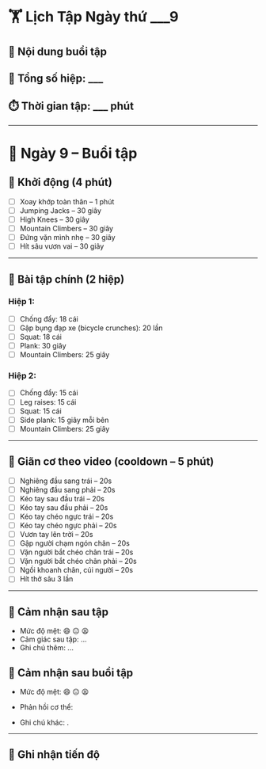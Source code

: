 # 🏋️ Lịch Tập Ngày thứ ___9
## 📌 Nội dung buổi tập

## 🔁 Tổng số hiệp: ___

## ⏱️ Thời gian tập: ___ phút

---
# 📅 Ngày 9 – Buổi tập

## 🔄 Khởi động (4 phút)
- [ ] Xoay khớp toàn thân – 1 phút  
- [ ] Jumping Jacks – 30 giây  
- [ ] High Knees – 30 giây  
- [ ] Mountain Climbers – 30 giây  
- [ ] Đứng vặn mình nhẹ – 30 giây  
- [ ] Hít sâu vươn vai – 30 giây  

---

## 💪 Bài tập chính (2 hiệp)

### Hiệp 1:
- [ ] Chống đẩy: 18 cái  
- [ ] Gập bụng đạp xe (bicycle crunches): 20 lần  
- [ ] Squat: 18 cái  
- [ ] Plank: 30 giây  
- [ ] Mountain Climbers: 25 giây  

### Hiệp 2:
- [ ] Chống đẩy: 15 cái  
- [ ] Leg raises: 15 cái  
- [ ] Squat: 15 cái  
- [ ] Side plank: 15 giây mỗi bên  
- [ ] Mountain Climbers: 25 giây  

---

## 🧘 Giãn cơ theo video (cooldown – 5 phút)
- [ ] Nghiêng đầu sang trái – 20s  
- [ ] Nghiêng đầu sang phải – 20s  
- [ ] Kéo tay sau đầu trái – 20s  
- [ ] Kéo tay sau đầu phải – 20s  
- [ ] Kéo tay chéo ngực trái – 20s  
- [ ] Kéo tay chéo ngực phải – 20s  
- [ ] Vươn tay lên trời – 20s  
- [ ] Gập người chạm ngón chân – 20s  
- [ ] Vặn người bắt chéo chân trái – 20s  
- [ ] Vặn người bắt chéo chân phải – 20s  
- [ ] Ngồi khoanh chân, cúi người – 20s  
- [ ] Hít thở sâu 3 lần  

---

## 📓 Cảm nhận sau tập
- Mức độ mệt: 😄 😐 😫  
- Cảm giác sau tập: ...  
- Ghi chú thêm: ...

## 📓 Cảm nhận sau buổi tập

- Mức độ mệt: 😄 😐 😫 
    
- Phản hồi cơ thể: 
    
- Ghi chú khác: .
    

---

## 🎯 Ghi nhận tiến độ